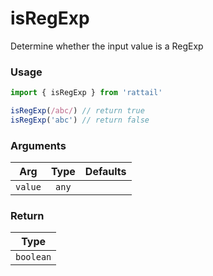 # isRegExp

Determine whether the input value is a RegExp

### Usage

```ts
import { isRegExp } from 'rattail'

isRegExp(/abc/) // return true
isRegExp('abc') // return false
```

### Arguments

| Arg     | Type  | Defaults |
| ------- | :---: | -------: |
| `value` | `any` |          |

### Return

|   Type    |
| :-------: |
| `boolean` |
